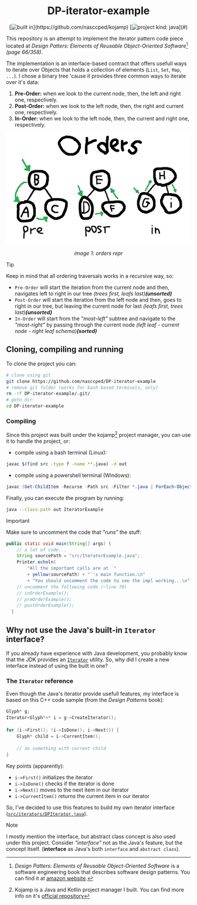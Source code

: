 <div align="center">

DP-iterator-example
===================

[![built in](https://img.shields.io/badge/built_in-kojamp_0.1.1-blue?)](https://github.com/nasccped/kojamp)
[![project kind: java](https://img.shields.io/badge/project_kind-java-orange?)](#)

</div>

This repository is an attempt to implement the iterator pattern code
piece located at _Design Patters: Elements of Reusable Object-Oriented Software_[^design-patterns-book]
_(page 66/358)_.


The implementation is an interface-based contract that offers usefull
ways to iterate over Objects that holds a collection of elements
(`List`, `Set`, `Map`, `...`). I chose a binary tree 'cause it
provides three common ways to iterate over it's data:

1. **Pre-Order:** when we look to the current node, then, the left
   and right one, respectively.
2. **Post-Order:** when we look to the left node, then, the right and
   current one, respectively.
3. **In-Order:** when we look to the left node, then, the current and
   right one, respectively.

<div align="center">

![image-01: orders repr](./images/orders-image.jpg)

_image 1: orders repr_

</div>

> [!TIP]
>
> Keep in mind that all ordering traversals works in a recursive way,
> so:
>
> - `Pre-Order` will start the iteration from the current node and
>   then, navigates left to right in our tree _(trees first, leafs
>   last)**(unsorted)**_
> - `Post-Order` will start the iteration from the left node and
>   then, goes to right in our tree, but leaving the current node for
>   last _(leafs first, trees last)**(unsorted)**_
> - `In-Order` will start from the _"most-left"_ subtree and navigate
>   to the _"most-right"_ by passing through the current node _(left
>   leaf - current node - right leaf schema)**(sorted)**_

## Cloning, compiling and running

To clone the project you can:

```sh
# clone using git
git clone https://github.com/nasccped/DP-iterator-example
# remove git folder (works for bash based terminals, only)
rm -rf DP-iterator-example/.git/
# goto dir
cd DP-iterator-example
```

### Compiling

Since this project was built under the kojamp[^kojamp] project
manager, you can use it to handle the project, or:

- compile using a bash terminal (Linux):
```sh
javac $(find src -type f -name **.java) -d out
```
- compile using a powershell terminal (Windows):
```powershell
javac (Get-ChildItem -Recurse -Path src -Filter *.java | ForEach-Object { $_.FullName }) -d out
```

Finally, you can execute the program by running:
```sh
java --class-path out IteratorExample
```

> [!IMPORTANT]
>
> Make sure to uncomment the code that _"runs"_ the stuff:
>
> ```java
> public static void main(String[] args) {
>     // a lot of code...
>     String sourcePath = "src/IteratorExample.java";
>     Printer.echoln(
>         "All the important calls are at `"
>         + yellow(sourcePath) + "`'s main function.\n"
>         + "You should uncomment the code to see the impl working...\n");
>     // uncomment the following code (~line 70)
>     // inOrderExample();
>     // preOrderExample();
>     // postOrderExample();
>   }
> ```

## Why not use the Java's built-in `Iterator` interface?

If you already have experience with Java development, you probably
know that the JDK provides an
[`Iterator`](https://docs.oracle.com/javase/8/docs/api/java/util/Iterator.html)
utility. So, why did I create a new interface instead of using the
built in one?

### The `Iterator` reference

Even though the Java's iterator provide usefull features, my
interface is based on this C++ code sample (from the _Design
Patterns_ book):

```cpp
Glyph* g;
Iterator<Glyph*>* i = g->CreateIterator();

for (i->First(); !i->IsDone(); i->Next()) {
    Glyph* child = i->CurrentItem();

    // do something with current child
}
```

Key points (apparently):
- `i->First()` initializes the iterator
- `i->IsDone()` checks if the iterator is done
- `i->Next()` moves to the next item in our iterator
- `i->CurrentItem()` returns the current item in our iterator

So, I've decided to use this features to build my own iterator
interface
([`src/iterators/DPIterator.java`](src/iterators/DPIterator.java)).

> [!NOTE]
>
> I mostly mention the interface, but abstract class concept is also
> used under this project. Consider _"interface"_ not as the Java's
> feature, but the concept itself. (**interface** as Java's both
> `interface` and `abstract class`).

[^design-patterns-book]: _Design Patters: Elements of Reusable Object-Oriented Software_
  is a software engineering book that describes software design
  patterns. You can find it at [amazon website](https://www.amazon.com/Design-Patterns-Elements-Reusable-Object-Oriented/dp/0201633612).

[^kojamp]: Kojamp is a Java and Kotlin project manager I built. You
  can find more info on it's
  [official repository](https://github.com/nasccped/kojamp)
